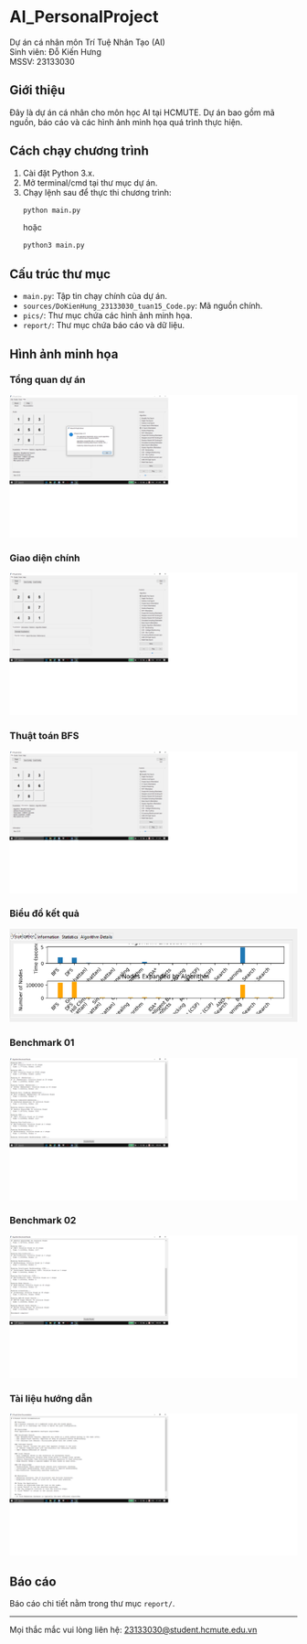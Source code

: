 # AI_PersonalProject

Dự án cá nhân môn Trí Tuệ Nhân Tạo (AI)  
Sinh viên: Đỗ Kiến Hưng  
MSSV: 23133030

## Giới thiệu

Đây là dự án cá nhân cho môn học AI tại HCMUTE. Dự án bao gồm mã nguồn, báo cáo và các hình ảnh minh họa quá trình thực hiện.

## Cách chạy chương trình

1. Cài đặt Python 3.x.
2. Mở terminal/cmd tại thư mục dự án.
3. Chạy lệnh sau để thực thi chương trình:
   ```sh
   python main.py
   ```
   hoặc
   ```sh
   python3 main.py
   ```

## Cấu trúc thư mục

- `main.py`: Tập tin chạy chính của dự án.
- `sources/DoKienHung_23133030_tuan15_Code.py`: Mã nguồn chính.
- `pics/`: Thư mục chứa các hình ảnh minh họa.
- `report/`: Thư mục chứa báo cáo và dữ liệu.

## Hình ảnh minh họa

### Tổng quan dự án
![about](pics/about.png)

### Giao diện chính
![main](pics/main.png)

### Thuật toán BFS
![bfs](pics/bfs.png)

### Biểu đồ kết quả
![plot01](pics/plot01.png)

### Benchmark 01
![benchmark01](pics/benchmark01.png)

### Benchmark 02
![benchmark02](pics/benchmark02.png)

### Tài liệu hướng dẫn
![docu](pics/docu.png)

## Báo cáo

Báo cáo chi tiết nằm trong thư mục `report/`.

---

Mọi thắc mắc vui lòng liên hệ: 23133030@student.hcmute.edu.vn